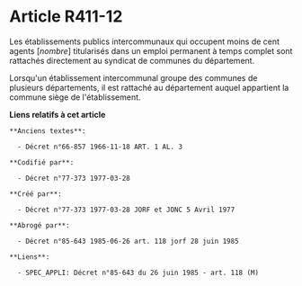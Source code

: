 # Article R411-12

Les établissements publics intercommunaux qui occupent moins de cent agents [*nombre*] titularisés dans un emploi permanent à
temps complet sont rattachés directement au syndicat de communes du département.

Lorsqu'un établissement intercommunal groupe des communes de plusieurs départements, il est rattaché au département auquel
appartient la commune siège de l'établissement.

**Liens relatifs à cet article**

	**Anciens textes**:

	  - Décret n°66-857 1966-11-18 ART. 1 AL. 3

	**Codifié par**:

	  - Décret n°77-373 1977-03-28

	**Créé par**:

	  - Décret n°77-373 1977-03-28 JORF et JONC 5 Avril 1977

	**Abrogé par**:

	  - Décret n°85-643 1985-06-26 art. 118 jorf 28 juin 1985

	**Liens**:

	  - SPEC_APPLI: Décret n°85-643 du 26 juin 1985 - art. 118 (M)
